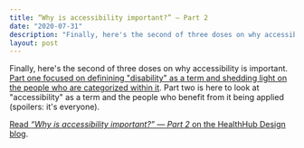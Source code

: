 ```yaml
---
title: “Why is accessibility important?” — Part 2
date: "2020-07-31"
description: "Finally, here's the second of three doses on why accessibility is important. Part two is here to look at accessibility as a term and the people who benefit from it being applied"
layout: post
---
```


Finally, here's the second of three doses on why accessibility is important. [Part one focused on definining "disability" as a term and shedding light on the people who are categorized within it](https://medium.com/healthhub-design/why-is-accessibility-important-part-1-d78a23a2bfef). Part two is here to look at "accessibility" as a term and the people who benefit from it being applied (spoilers: it's everyone).

[Read _“Why is accessibility important?” — Part 2_ on the HealthHub Design blog](https://medium.com/healthhub-design/why-is-accessibility-important-part-2-cab75435c964).
